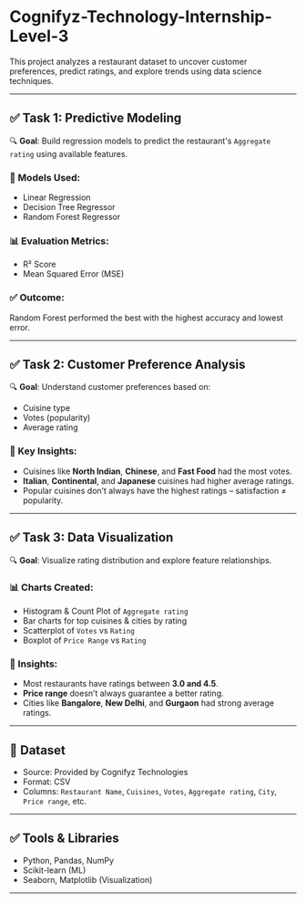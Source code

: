 # Cognifyz-Technology-Internship-Level-3

This project analyzes a restaurant dataset to uncover customer preferences, predict ratings, and explore trends using data science techniques.

---

## ✅ Task 1: Predictive Modeling

🔍 **Goal**: Build regression models to predict the restaurant's `Aggregate rating` using available features.

### 🔧 Models Used:
- Linear Regression
- Decision Tree Regressor
- Random Forest Regressor

### 📊 Evaluation Metrics:
- R² Score
- Mean Squared Error (MSE)

### ✅ Outcome:
Random Forest performed the best with the highest accuracy and lowest error.

---

## ✅ Task 2: Customer Preference Analysis

🔍 **Goal**: Understand customer preferences based on:
- Cuisine type
- Votes (popularity)
- Average rating

### 📌 Key Insights:
- Cuisines like **North Indian**, **Chinese**, and **Fast Food** had the most votes.
- **Italian**, **Continental**, and **Japanese** cuisines had higher average ratings.
- Popular cuisines don’t always have the highest ratings – satisfaction ≠ popularity.

---

## ✅ Task 3: Data Visualization

🔍 **Goal**: Visualize rating distribution and explore feature relationships.

### 📊 Charts Created:
- Histogram & Count Plot of `Aggregate rating`
- Bar charts for top cuisines & cities by rating
- Scatterplot of `Votes` vs `Rating`
- Boxplot of `Price Range` vs `Rating`

### 📌 Insights:
- Most restaurants have ratings between **3.0 and 4.5**.
- **Price range** doesn’t always guarantee a better rating.
- Cities like **Bangalore**, **New Delhi**, and **Gurgaon** had strong average ratings.

---

## 📁 Dataset
- Source: Provided by Cognifyz Technologies
- Format: CSV
- Columns: `Restaurant Name`, `Cuisines`, `Votes`, `Aggregate rating`, `City`, `Price range`, etc.

---

## ✅ Tools & Libraries
- Python, Pandas, NumPy
- Scikit-learn (ML)
- Seaborn, Matplotlib (Visualization)

---


